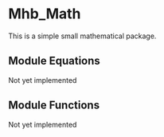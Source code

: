 # Mhb_Math

This is a simple small mathematical package.

## Module Equations
Not yet implemented

## Module Functions
Not yet implemented